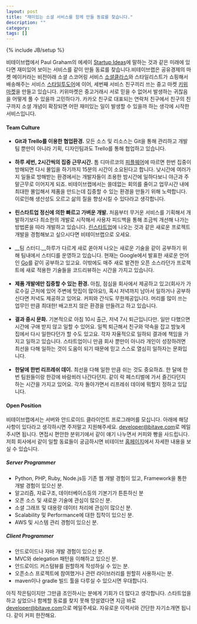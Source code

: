 ```yaml
---
layout: post
title: "재미있는 소셜 서비스를 함께 만들 동료를 찾습니다."
description: ""
category: 
tags: []
---
```

{% include JB/setup %}

비테이브랩에서 Paul Graham의 에세이 [Startup Ideas](http://paulgraham.com/startupideas.html)에 말하는 것과 같은 미래에 있다면 재미있어 보이는 서비스를 같이 만들 동료를 찾습니다.비테이브랩은 공유경제의 마켓 메이커라는 비전아래 소셜 스코어링 서비스 [소셜클라스](http://socialklass.co.kr)와 스타일리스트가 쇼핑해서 배송해주는 서비스 [스타일투도어](http://style2door.com)에 이어, 세번째 서비스 친구끼리 쓰는 중고 마켓 [키위마켓](http://kiwimarket.co.kr)을 만들고 있습니다. 키위마켓은 중고거래시 서로 믿을 수 없어서 발생하는 귀찮음을 어떻게 풀 수 있을까 고민하다가. 카카오 친구로 대표되는 연락처 친구에서 친구의 친구까지 소셜 개념이 확장되면 어떤 재미있는 일이 발생할 수 있을까 하는 생각에 시작한 서비스입니다.

#### Team Culture
- __Git과 Trello를 이용한 협업환경.__ 
모든 소스 및 리소스는 Git을 통해 관리하고 개발팀 뿐만이 아니라 기획, 디자인팀과도 Trello를 통해 협업하고 있습니다.<br><br>
- __하루 세번, 2시간씩의 집중 근무시간.__  톰 디마르코의
  [피플웨어](http://book.naver.com/bookdb/book_detail.nhn?bid=118190)에 따르면 한번 집중이 방해되면 다시 몰입을 하기까지 15분의 시간이 소요된다고 합니다. 낮시간에 여러가지 일들로 방해받는 환경에서는 개발자들이 조용한 밤시간에 일하다보니 야근과 주말근무로 이어지게 되죠. 비테이브랩에서는 쓸데없는 회의를 줄이고 업무시간 내에 최대한 몰입해서 제품을 만드는데 집중할 수 있는 환경을 만들기 위해 노력합니다. 이로인해 생산성도 오르고 삶의 질을 향상시킬 수 있다라고 생각합니다. <br><br>
- __린스타트업 정신에 의한 빠르고 가벼운 개발.__ 처음부터 무거운 서비스를
  기획해서 개발하기보다 최소한의 개발로 시작해서 사용자 피드백을 통해 조금씩 개선해 나가는 방법론을 따라 개발하고 있습니다. [린스타트업](http://book.naver.com/bookdb/book_detail.nhn?bid=7044697)에 나오는 것과 같은 새로운 프로젝트 개발을 경험해보고 싶으시다면 비테이브랩으로 오세요.  <br><br>
- __팀 스터디.__하루가 다르게 새로 쏟아져 나오는 새로운 기술을 같이 공부하기
  위해 팀내에서 스터디를 운영하고 있습니다. 현재는 Google에서 발표한 새로운 언어인 [Go](http://golang.org/)를 같이 공부하고 있고요. 이밖에도 매주 새로 발견한 오픈 소스라던가 프로젝트에 새로 적용한 기술들을 코드리뷰하는 시간을 가지고 있습니다. <br><br>
- __제품 개발에만 집중할 수 있는 환경.__ 아침, 점심을 회사에서 제공하고
  있고(회사가 가로수길 근처에 있어 주변에 맛집이 많아요!), 혹시 저녁까지 남아서 일하거나 공부하신다면 저녁도 제공하고 있어요. 커피와 간식도 무한제공입니다. 머리를 많이 쓰는 업무인 만큼 최대한! 배고프지 않은 환경을 만들려고 하고 있습니다.<br><br>
- __결과 중시 문화.__ 기본적으로 아침 10시 출근, 저녁 7시 퇴근입니다만. 일만
  다했으면 시간에 구애 받지 않고 일할 수 있어요. 일찍 퇴근해서 친구와 약속을 잡고 밤늦게 집에서 다시 일한다던가 할 수도 있고요. 각자 자율적으로 일하되 결과에 책임을 가지고 일하고 있습니다. 스타트업이니 만큼 회사 뿐만이 아니라 개인이 성장하려면 최선을 다해 일하는 것이 도움이 되기 때문에 믿고 스스로 열심히 일하자는 문화입니다. <br><br>
- __한달에 한번 리프레쉬 데이.__ 최선을 다해 일한 만큼 쉬는 것도 중요하죠. 한 달에 한번 팀원들이랑 한강에 바람쐬러 나간다던지. 같이 락 페스티벌에 가서 즐긴다던지 하는 시간을 가지고 있어요. 각자 돌아가면서 리프레쉬 데이에 뭐할지 정하고 있답니다.

#### Open Position
비테이브랩에서는 서버와 안드로이드 클라이언트 프로그래머를 모십니다. 아래에 해당사항이 있다라고 생각하시면 주저말고 지원해주세요. [developer@bitave.com](mailto:developer@bitave.com)로 메일 주시면 됩니다. 면접시 편안한 분위기에서 같이 얘기 나누면서 커피와 빵을 사드립니다. 저희 회사에서 같이 일할 동료들이 궁금하시면 비테이브 [홈페이지](http://bitave.com)에서 자세한 내용을 보실 수 있습니다. 
##### Server Programmer
- Python, PHP, Ruby, Node.js등 기존 웹 개발 경험이 있고, Framework을 통한 개발
  경험이 있으신 분.<br>
- 알고리즘, 자료구조, 데이터베이스등의 기본기가 튼튼하신 분<br>
- 오픈 소스 및 새로운 기술에 관심이 많으신 분.<br>
- 소셜 그래프 및 대용량 데이터 처리에 관심이 많으신 분.<br>
- Scalability 및 Performance에 대한 집착이 있으신 분.<br>
- AWS 및 시스템 관리 경험이 있으신 분. 

##### Client Programmer

- 안드로이드나 자바 개발 경험이 있으신 분.<br>
- MVC와 delegation 패턴을 이해하고 있으신 분.<br> 
- 안드로이드 커스텀뷰를 원할하게 작성하실 수 있는 분.<br>
- 오픈소스 프로젝트에 참여했거나 관련 라이브러리를 원할히 사용하시는 분.<br>
- maven이나 gradle 빌드 툴을 다루실 수 있으시면 우대합니다.<br>

아직 작은팀이지만 그만큼 조인하시는 분에게 기회가 더 많다고 생각합니다. 스타트업을 하고 싶었으나 함께할 동료를 찾지 못해 망설였다면 지금 바로 [developer@bitave.com](mailto:developer@bitave.com)으로 메일주세요. 자유로운 이력서와 간단한 자기소개면 됩니다. 같이 커피 한잔해요.
